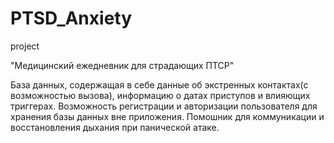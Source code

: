 # PTSD_Anxiety
project

"Медицинский ежедневник для страдающих ПТСР"

База данных, содержащая в себе данные об экстренных контактах(с возможностью вызова), информацию о датах приступов и влияющих триггерах.
Возможность регистрации и авторизации пользователя для хранения базы данных вне приложения.
Помошник для коммуникации и восстановления дыхания при панической атаке.
